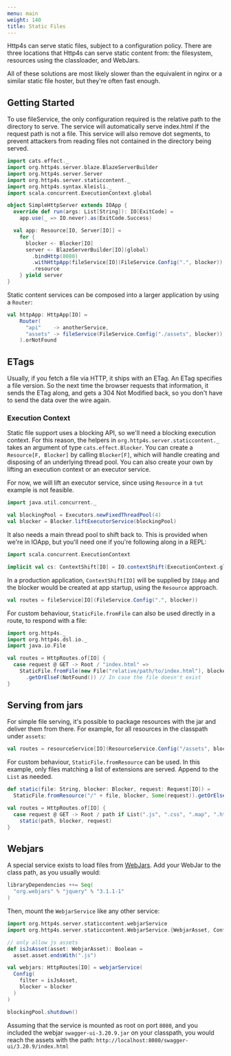 ```yaml
---
menu: main
weight: 140
title: Static Files
---
```


Http4s can serve static files, subject to a configuration policy. There are three
locations that Http4s can serve static content from: the filesystem, resources
using the classloader, and WebJars.

All of these solutions are most likely slower than the equivalent in nginx or a
similar static file hoster, but they're often fast enough.

## Getting Started

To use fileService, the only configuration required is the relative path to the directory to serve.
The service will automatically serve index.html if the request path is not a file. This service will also
remove dot segments, to prevent attackers from reading files not contained in the directory
being served.

```scala mdoc
import cats.effect._
import org.http4s.server.blaze.BlazeServerBuilder
import org.http4s.server.Server
import org.http4s.server.staticcontent._
import org.http4s.syntax.kleisli._
import scala.concurrent.ExecutionContext.global

object SimpleHttpServer extends IOApp {
  override def run(args: List[String]): IO[ExitCode] =
    app.use(_ => IO.never).as(ExitCode.Success)

  val app: Resource[IO, Server[IO]] =
    for {
      blocker <- Blocker[IO]
      server <- BlazeServerBuilder[IO](global)
        .bindHttp(8080)
        .withHttpApp(fileService[IO](FileService.Config(".", blocker)).orNotFound)
        .resource
    } yield server
}
```

Static content services can be composed into a larger application by using a `Router`:
```scala
val httpApp: HttpApp[IO] =
    Router(
      "api"    -> anotherService,
      "assets" -> fileService(FileService.Config("./assets", blocker))
    ).orNotFound
```

## ETags

Usually, if you fetch a file via HTTP, it ships with an ETag. An ETag specifies
a file version. So the next time the browser requests that information, it sends
the ETag along, and gets a 304 Not Modified back, so you don't have to send the
data over the wire again.

### Execution Context

Static file support uses a blocking API, so we'll need a blocking execution
context. For this reason, the helpers in `org.http4s.server.staticcontent._` takes
an argument of type `cats.effect.Blocker`.
You can create a `Resource[F, Blocker]` by calling `Blocker[F]`, which will handle
creating and disposing of an underlying thread pool. You can also create your
own by lifting an execution context or an executor service.

For now, we will lift an executor service, since using `Resource` in a `tut` 
example is not feasible.

```scala mdoc:silent:nest
import java.util.concurrent._

val blockingPool = Executors.newFixedThreadPool(4)
val blocker = Blocker.liftExecutorService(blockingPool)
```

It also needs a main thread pool to shift back to.  This is provided when
we're in IOApp, but you'll need one if you're following along in a REPL:

```scala mdoc:silent:nest
import scala.concurrent.ExecutionContext

implicit val cs: ContextShift[IO] = IO.contextShift(ExecutionContext.global)
```

In a production application, `ContextShift[IO]` will be supplied by `IOApp`
and the blocker would be created at app startup, using the `Resource` approach.

```scala mdoc:silent:nest
val routes = fileService[IO](FileService.Config(".", blocker))
```

For custom behaviour, `StaticFile.fromFile` can also be used directly in a route, to respond with a file:
```scala mdoc:silent:nest
import org.http4s._
import org.http4s.dsl.io._
import java.io.File

val routes = HttpRoutes.of[IO] {
  case request @ GET -> Root / "index.html" =>
    StaticFile.fromFile(new File("relative/path/to/index.html"), blocker, Some(request))
      .getOrElseF(NotFound()) // In case the file doesn't exist
}
```

## Serving from jars

For simple file serving, it's possible to package resources with the jar and
deliver them from there. For example, for all resources in the classpath under `assets`:

```scala mdoc:nest
val routes = resourceService[IO](ResourceService.Config("/assets", blocker))
```

For custom behaviour, `StaticFile.fromResource` can be used. In this example,
only files matching a list of extensions are served. Append to the `List` as needed.

```scala mdoc:nest
def static(file: String, blocker: Blocker, request: Request[IO]) =
  StaticFile.fromResource("/" + file, blocker, Some(request)).getOrElseF(NotFound())

val routes = HttpRoutes.of[IO] {
  case request @ GET -> Root / path if List(".js", ".css", ".map", ".html", ".webm").exists(path.endsWith) =>
    static(path, blocker, request)
}
```

## Webjars

A special service exists to load files from [WebJars](http://www.webjars.org). Add your WebJar to the
class path, as you usually would:

```scala
libraryDependencies ++= Seq(
  "org.webjars" % "jquery" % "3.1.1-1"
)
```

Then, mount the `WebjarService` like any other service:

```scala mdoc:silent
import org.http4s.server.staticcontent.webjarService
import org.http4s.server.staticcontent.WebjarService.{WebjarAsset, Config}
```

```scala mdoc
// only allow js assets
def isJsAsset(asset: WebjarAsset): Boolean =
  asset.asset.endsWith(".js")

val webjars: HttpRoutes[IO] = webjarService(
  Config(
    filter = isJsAsset,
    blocker = blocker
  )
)
```

```scala mdoc:silent
blockingPool.shutdown()
```

Assuming that the service is mounted as root on port `8080`, and you included the webjar `swagger-ui-3.20.9.jar` on your classpath, you would reach the assets with the path: `http://localhost:8080/swagger-ui/3.20.9/index.html`

[StaticFile]: ../api/org/http4s/StaticFile$

